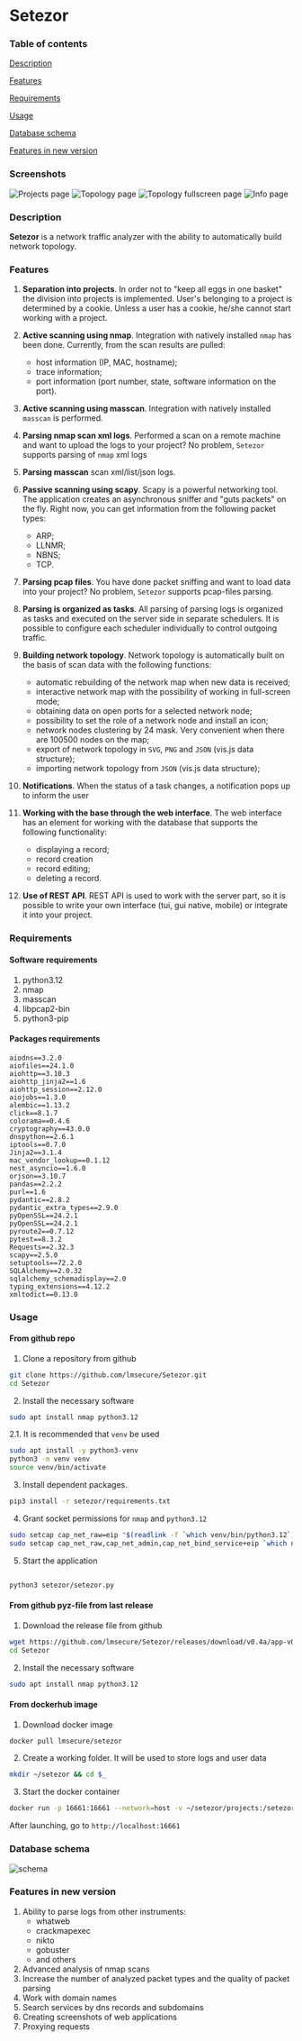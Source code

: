 # **Setezor**

### Table of contents
[Description](#description)

[Features](#features)

[Requirements](#requirements)

[Usage](#usage)

[Database schema](#database-schema)

[Features in new version](#features-in-new-version)

### Screenshots
![Projects page](setezor/docs/scr1.png)
![Topology page](setezor/docs/scr2.png)
![Topology fullscreen page](setezor/docs/scr3.png)
![Info page](setezor/docs/scr4.png)

### Description
**Setezor** is a network traffic analyzer with the ability to automatically build network topology. 
### Features
1. **Separation into projects**. In order not to "keep all eggs in one basket" the division into projects is implemented. User's belonging to a project is determined by a cookie. Unless a user has a cookie, he/she cannot start working with a project.
1. **Active scanning using nmap**. Integration with natively installed `nmap` has been done. Currently, from the scan results are pulled:
    - host information (IP, MAC, hostname);
    - trace information;
    - port information (port number, state, software information on the port).
1. **Active scanning using masscan**. Integration with natively installed `masscan` is performed.
1. **Parsing nmap scan xml logs**. Performed a scan on a remote machine and want to upload the logs to your project? No problem, `Setezor` supports parsing of `nmap` xml logs
1. **Parsing masscan** scan xml/list/json logs.
1. **Passive scanning using scapy**. Scapy is a powerful networking tool. The application creates an asynchronous sniffer and "guts packets" on the fly. Right now, you can get information from the following packet types:
    - ARP;
    - LLNMR;
    - NBNS;
    - TCP.

1. **Parsing pcap files**. You have done packet sniffing and want to load data into your project? No problem, `Setezor` supports pcap-files parsing.
1. **Parsing is organized as tasks**. All parsing of parsing logs is organized as tasks and executed on the server side in separate schedulers. It is possible to configure each scheduler individually to control outgoing traffic.
1. **Building network topology**. Network topology is automatically built on the basis of scan data with the following functions:
    - automatic rebuilding of the network map when new data is received;
    - interactive network map with the possibility of working in full-screen mode;
    - obtaining data on open ports for a selected network node;
    - possibility to set the role of a network node and install an icon;
    - network nodes clustering by 24 mask. Very convenient when there are 100500 nodes on the map;
    - export of network topology in `SVG`, `PNG` and `JSON` (vis.js data structure);
    - importing network topology from `JSON` (vis.js data structure);
1. **Notifications**. When the status of a task changes, a notification pops up to inform the user

1. **Working with the base through the web interface**. The web interface has an element for working with the database that supports the following functionality:
    - displaying a record;
    - record creation
    - record editing;
    - deleting a record.
1. **Use of REST API**. REST API is used to work with the server part, so it is possible to write your own interface (tui, gui native, mobile) or integrate it into your project.

### Requirements
#### Software requirements
1. python3.12
1. nmap
2. masscan
3. libpcap2-bin
4. python3-pip

#### Packages requirements

```
aiodns==3.2.0
aiofiles==24.1.0
aiohttp==3.10.3
aiohttp_jinja2==1.6
aiohttp_session==2.12.0
aiojobs==1.3.0
alembic==1.13.2
click==8.1.7
colorama==0.4.6
cryptography==43.0.0
dnspython==2.6.1
iptools==0.7.0
Jinja2==3.1.4
mac_vendor_lookup==0.1.12
nest_asyncio==1.6.0
orjson==3.10.7
pandas==2.2.2
purl==1.6
pydantic==2.8.2
pydantic_extra_types==2.9.0
pyOpenSSL==24.2.1
pyOpenSSL==24.2.1
pyroute2==0.7.12
pytest==8.3.2
Requests==2.32.3
scapy==2.5.0
setuptools==72.2.0
SQLAlchemy==2.0.32
sqlalchemy_schemadisplay==2.0
typing_extensions==4.12.2
xmltodict==0.13.0
```
### Usage
#### From github repo
1. Clone a repository from github 
```bash
git clone https://github.com/lmsecure/Setezor.git
cd Setezor
```
2. Install the necessary software
```bash
sudo apt install nmap python3.12
```
2.1. It is recommended that `venv` be used
```bash
sudo apt install -y python3-venv
python3 -m venv venv
source venv/bin/activate
```
3. Install dependent packages. 
```bash
pip3 install -r setezor/requirements.txt
```
4. Grant socket permissions for `nmap` and `python3.12`
```bash
sudo setcap cap_net_raw=eip "$(readlink -f `which venv/bin/python3.12`)"
sudo setcap cap_net_raw,cap_net_admin,cap_net_bind_service+eip `which nmap`
```
5. Start the application
```bash

python3 setezor/setezor.py
```
#### From github pyz-file from last release
1. Download the release file from github
```bash
wget https://github.com/lmsecure/Setezor/releases/download/v0.4a/app-v0.4a.pyz
cd Setezor
```
2. Install the necessary software
```bash
sudo apt install nmap python3.12
```

#### From dockerhub image
1. Download docker image
```bash
docker pull lmsecure/setezor
```
2. Create a working folder. It will be used to store logs and user data
```bash
mkdir ~/setezor && cd $_
```
3. Start the docker container
```bash
docker run -p 16661:16661 --network=host -v ~/setezor/projects:/setezor/projects -v ~/setezor/logs:/setezor/logs -d lmsecure/setezor:latest
```
After launching, go to `http://localhost:16661`


### Database schema
![schema](setezor/docs/db_schema_full.png)

### Features in new version
1. Ability to parse logs from other instruments:
    - whatweb
    - crackmapexec
    - nikto
    - gobuster
    - and others
1. Advanced analysis of nmap scans
1. Increase the number of analyzed packet types and the quality of packet parsing
1. Work with domain names
1. Search services by dns records and subdomains
1. Creating screenshots of web applications
1. Proxying requests


